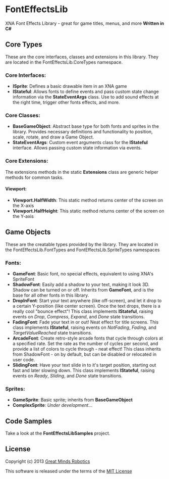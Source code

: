 FontEffectsLib
==============

XNA Font Effects Library - great for game titles, menus, and more
__Written in C#__

Core Types
---------------------------
These are the core interfaces, classes and extensions in this library. They are located in the FontEffectsLib.CoreTypes namespace. 

### Core Interfaces:
* **ISprite**: Defines a basic drawable item in an XNA game
* **IStateful**: Allows fonts to define events and pass custom state change information via the **StateEventArgs** class. Use to add sound effects at the right time, trigger other fonts effects, and more.

### Core Classes:
* **BaseGameObject**: Abstract base type for both fonts and sprites in the library. Provides necessary definitions and functionality to position, scale, rotate, and draw a Game Object.
* **StateEventArgs**: Custom event arguments class for the **IStateful** interface. Allows passing custom state information via events.

### Core Extensions:
The extensions methods in the static **Extensions** class are generic helper methods for common tasks. 

#### Viewport:
* **Viewport.HalfWidth**: This static method returns center of the screen on the X-axis
* **Viewport.HalfHeight**: This static method returns center of the screen on the Y-axis


Game Objects
------------
These are the creatable types provided by the library. They are located in the FontEffectsLib.FontTypes and FontEffectsLib.SpriteTypes namespaces

### Fonts:
* **GameFont**: Basic font, no special effects, equivalent to using XNA's SpriteFont
* **ShadowFont**: Easily add a shadow to your text, making it look 3D. Shadow can be turned on or off. Inherits from **GameFont**, and is the base for all other fonts in this library.
* **DropInFont**: Start your text anywhere (like off-screen), and let it drop to a certain Y-position (like center screen). Once the text drops, there is a really cool "bounce effect"! This class implements **IStateful**, raising events on *Drop*, *Compress*, *Expand*, and *Done* state transitions.
* **FadingFont**: Fade your text in or out! Neat effect for title screens. This class implements **IStateful**, raising events on *NotFading*, *Fading*, and *TargetValueReached* state transitions.
* **ArcadeFont**: Create retro-style arcade fonts that cycle through colors at a specified rate. Set the rate as the number of cycles per second, and provide a list of colors to cycle through - neat effect! This class inherits from ShadowFont - on by default, but can be disabled or relocated in user code.
* **SlidingFont**: Have your text slide in to it's target position, starting out fast and later slowing down. This class implements **IStateful**, raising events on *Ready*, *Sliding*, and *Done* state transitions.

### Sprites:
* **GameSprite**: Basic sprite; inherits from **BaseGameObject**
* **ComplexSprite**: *Under development*...


Code Samples
------------
Take a look at the **FontEffectsLibSamples** project.


License
--------
Copyright (c) 2013 <a href="http://www.buildcoolrobots.com">Great Minds Robotics</a>

This software is released under the terms of the <a href="http://opensource.org/licenses/MIT">MIT License</a>


